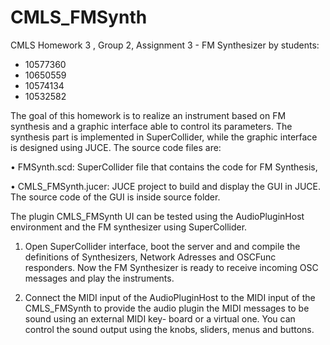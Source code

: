 # CMLS_FMSynth
CMLS Homework 3 , Group 2, Assignment 3 - FM Synthesizer by students:

- 10577360 
- 10650559 
- 10574134 
- 10532582

The goal of this homework is to realize an instrument based on FM synthesis and a graphic interface able to control its parameters. The synthesis part is implemented in SuperCollider, while the graphic interface is designed using JUCE. The source code files are:

• FMSynth.scd: SuperCollider file that contains the code for FM Synthesis,

• CMLS_FMSynth.jucer: JUCE project to build and display the GUI in JUCE. The source code of the GUI is inside source folder. 

The plugin CMLS_FMSynth UI can be tested using the AudioPluginHost environment and the FM synthesizer using SuperCollider.

1. Open SuperCollider interface, boot the server and and compile the definitions of Synthesizers, Network Adresses and OSCFunc responders. Now the FM Synthesizer is ready to receive incoming OSC messages and play the instruments.

2. Connect the MIDI input of the AudioPluginHost to the MIDI input of the CMLS_FMSynth to provide the audio plugin the MIDI messages to be sound using an external MIDI key- board or a virtual one. You can control the sound output using the knobs, sliders, menus and buttons.
